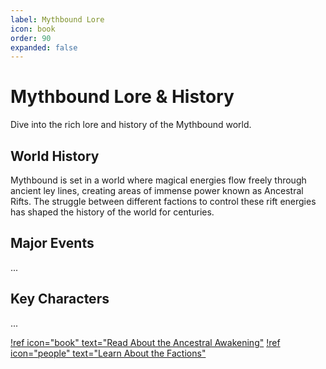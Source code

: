 ```yaml
---
label: Mythbound Lore
icon: book
order: 90
expanded: false
---
```


# Mythbound Lore & History

Dive into the rich lore and history of the Mythbound world.

## World History

Mythbound is set in a world where magical energies flow freely through ancient ley lines, creating areas of immense power known as Ancestral Rifts. The struggle between different factions to control these rift energies has shaped the history of the world for centuries.

## Major Events

...

## Key Characters

...

[!ref icon="book" text="Read About the Ancestral Awakening"](ancestral-awakening.md)
[!ref icon="people" text="Learn About the Factions"](factions.md)
